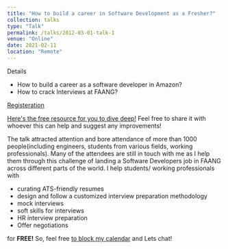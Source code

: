 ```yaml
---
title: "How to build a career in Software Development as a Fresher?"
collection: talks
type: "Talk"
permalink: /talks/2012-03-01-talk-1
venue: "Online"
date: 2021-02-11
location: "Remote"
---
```


Details
* How to build a career as a software developer in Amazon?
* How to crack Interviews at FAANG?

[Registeration](https://www.meetup.com/chennai-full-stack-development-meetup-group/events/276274525?utm_medium=referral&utm_campaign=nextUpcomingEvent_savedevents_share_modal&utm_source=link)

[Here's the free resource for you to dive deep!](https://drive.google.com/file/d/1jqpFwCQV3mFlFWUbHu-rt7H6GlWuq8Bn/view?usp=sharing) Feel free to share it with whoever this can help and suggest any improvements!  

The talk attracted attention and bore attendance of more than 1000 people(including engineers, students from various fields, working professionals). Many of the attendees are still in touch with me as I help them through this challenge of landing a Software Developers job in FAANG across different parts of the world. 
I help students/ working professionals with 
* curating ATS-friendly resumes
* design and follow a customized interview preparation methodology
* mock interviews
* soft skills for interviews
* HR interview preparation  
* Offer negotiations

for **FREE!** 
So, feel free [to block my calendar](https://calendly.com/monicakherajani/15-minute-1-1-meeting) and Lets chat! 
